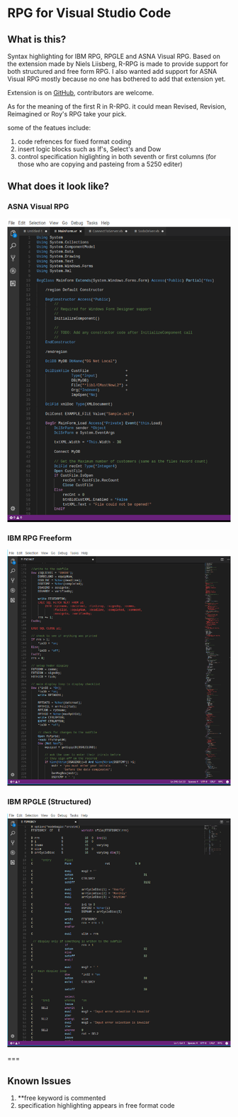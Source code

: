 # RPG for Visual Studio Code

## What is this?
Syntax highlighting for IBM RPG, RPGLE and ASNA Visual RPG. 
Based on the extension made by Niels Liisberg, R-RPG is made to
provide support for both structured and free form RPG. 
I also wanted add support for ASNA Visual RPG mostly because no 
one has bothered to add that extension yet.

Extension is on  [GitHub](https://github.com/RoySpino/VSCode_VisualRPG_Syntax), contributors are welcome.

As for the meaning of the first R in R-RPG. it could mean Revised,
Revision, Reimagined or Roy's RPG take your pick.


some of the featues include:
1. code refrences for fixed format coding
2. insert logic blocks such as If's, Select's and Dow
3. control specification higlighting in both seventh or first 
   columns (for those who are copying and pasteing from a 5250 editer)

## What does it look like?

### ASNA Visual RPG

 ![pi.cbl](https://github.com/RoySpino/VSCode_VisualRPG_Syntax/blob/master/AVRSample.png)
 
### IBM RPG Freeform

 ![pi.cbl](https://github.com/RoySpino/VSCode_VisualRPG_Syntax/blob/master/RPGFreeFormatSample.png)
### IBM RPGLE (Structured)

 ![pi.cbl](https://github.com/RoySpino/VSCode_VisualRPG_Syntax/blob/master/RPGFixedFormatSample.png)

===
## Known Issues
1. **free keyword is commented
2. specification highlighting appears in free format code
